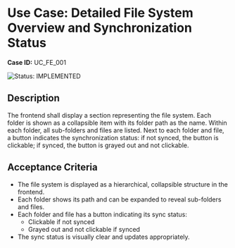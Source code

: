 
# Use Case: Detailed File System Overview and Synchronization Status

**Case ID:** UC_FE_001

![Status: IMPLEMENTED](https://img.shields.io/badge/status-IMPLEMENTED-brightgreen)

## Description
The frontend shall display a section representing the file system. Each folder is shown as a collapsible item with its folder path as the name. Within each folder, all sub-folders and files are listed. Next to each folder and file, a button indicates the synchronization status: if not synced, the button is clickable; if synced, the button is grayed out and not clickable.

## Acceptance Criteria
- The file system is displayed as a hierarchical, collapsible structure in the frontend.
- Each folder shows its path and can be expanded to reveal sub-folders and files.
- Each folder and file has a button indicating its sync status:
	- Clickable if not synced
	- Grayed out and not clickable if synced
- The sync status is visually clear and updates appropriately.

